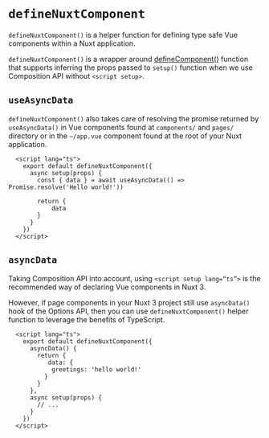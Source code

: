 # `defineNuxtComponent`

`defineNuxtComponent()` is a helper function for defining type safe Vue components within a Nuxt application.

`defineNuxtComponent()` is a wrapper around [defineComponent()](https://vuejs.org/api/general.html#definecomponent) function that supports inferring the props passed to `setup()` function when we use Composition API without `<script setup>`.

## `useAsyncData`

`defineNuxtComponent()` also takes care of resolving the promise returned by `useAsyncData()` in Vue components found at `components/` and `pages/` directory or in the `~/app.vue` component found at the root of your Nuxt application.

```vue [pages/index.vue]
  <script lang="ts">
    export default defineNuxtComponent({
      async setup(props) {
        const { data } = await useAsyncData(() => Promise.resolve('Hello world!'))
  
        return {
            data
        }
      }
    })
  </script>
```

## `asyncData`

Taking Composition API into account, using `<script setup lang=“ts”>` is the recommended way of declaring Vue components in Nuxt 3.

However, if page components in your Nuxt 3 project still use `asyncData()` hook of the Options API, then you can use `defineNuxtComponent()` helper function to leverage the benefits of TypeScript.

```vue [pages/index.vue]
  <script lang="ts">
    export default defineNuxtComponent({
      asyncData() {
        return {
           data: {
            greetings: 'hello world!'
          }
        }
      },
      async setup(props) {
        // ...
      }
    })
  </script>
```
